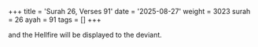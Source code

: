 +++
title = 'Surah 26, Verses 91'
date = '2025-08-27'
weight = 3023
surah = 26
ayah = 91
tags = []
+++

and the Hellfire will be displayed to the deviant.